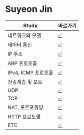 # Suyeon Jin

|Study|바로가기|
|---|---|
|네트워크와 모델|[:white_check_mark:](../jsy/network.md)|
|데이터 통신|[:white_check_mark:](../jsy/dataCommunication.md)|
|IP 주소|[:white_check_mark:](../jsy/ip.md)|
|ARP 프로토콜|[:white_check_mark:](../jsy/arp.md)|
|IPv4, ICMP 프로토콜|[:white_check_mark:](../jsy/protocol.md)|
|전송계층 및 포트|[:white_check_mark:](../jsy/port.md)|
|UDP|[:white_check_mark:](../jsy/udp.md)|
|TCP|[:white_check_mark:](../jsy/tcp.md)|
|NAT, 포트포워딩|[:white_check_mark:](../jsy/portforwarding.md)|
|HTTP 프로토콜|[:white_check_mark:](../jsy/http.md)|
|ETC|[:white_check_mark:](../jsy/etc.md)|